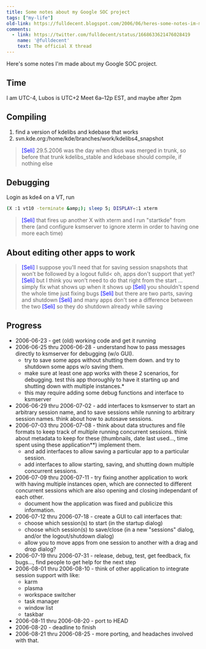 ```yaml
---
title: Some notes about my Google SOC project
tags: ["my-life"]
old-link: https://fulldecent.blogspot.com/2006/06/heres-some-notes-im-made-about-my.html
comments:
  - link: https://twitter.com/fulldecent/status/1668633621476028419
    name: '@fulldecent'
    text: The official X thread
---
```


Here&apos;s some notes I&apos;m made about my Google SOC project.

## Time

I am UTC-4, Lubos is UTC+2
Meet 6a–12p EST, and maybe after 2pm

## Compiling

1. find a version of kdelibs and kdebase that works
2. svn.kde.org:/home/kde/branches/work/kdelibs4_snapshot

> <span style="color:blue">[Seli]</span> 29.5.2006 was the day when dbus was merged in trunk, so before that trunk kdelibs_stable and kdebase should compile, if nothing else

## Debugging

Login as kde4 on a VT, run

```sh
(X :1 vt10 -terminate &amp;); sleep 5; DISPLAY=:1 xterm
```

> <span style="color:blue">[Seli]</span> that fires up another X with xterm and I run &quot;startkde&quot; from there (and configure ksmserver to ignore xterm in order to having one more each time)

## About editing other apps to work

> <span style="color:blue">[Seli]</span> I suppose you&apos;ll need that for saving session snapshots that won&apos;t be followed by a logout fulld&lt; oh, apps don&apos;t support that yet?
> <span style="color:blue">[Seli]</span> but I think you won&apos;t need to do that right from the start ... simply fix what shows up when it shows up
> <span style="color:blue">[Seli]</span> you shouldn&apos;t spend the whole time just fixing bugs
> <span style="color:blue">[Seli]</span> but there are two parts, saving and shutdown
> <span style="color:blue">[Seli]</span> and many apps don&apos;t see a difference between the two
> <span style="color:blue">[Seli]</span> so they do shutdown already while saving

## Progress

* 2006-06-23 - get (old) working code and get it running
* 2006-06-25 thru 2006-06-28 - understand how to pass messages directly to ksmserver for debugging (w/o GUI).
  * try to save some apps without shutting them down. and try to shutdown some apps w/o saving them.
  * make sure at least one app works with these 2 scenarios, for debugging.
    test this app thoroughly to have it starting up and shutting down with multiple instances.*
  * this may require adding some debug functions and interface to ksmserver
* 2006-06-29 thru 2006-07-02 - add interfaces to ksmserver to start an arbitrary session name, and to save sessions while running to arbitrary session names.
  think about how to autosave sessions.
* 2006-07-03 thru 2006-07-08 - think about data structures and file formats to keep track of multiple running concurrent sessions. think about metadata to keep for these (thumbnails, date last used..., time spent using these application**)
  implement them.
  * and add interfaces to allow saving a particular app to a particular session.
  * add interfaces to allow starting, saving, and shutting down multiple concurrent sessions.
* 2006-07-09 thru 2006-07-11 - try fixing another application to work with having multiple instances open, which are connected to different concurrent sessions which are also opening and closing independant of each other.
  * document how the application was fixed and publicize this information.
* 2006-07-12 thru 2006-07-18 - create a GUI to call interfaces that:
  * choose which session(s) to start (in the startup dialog)
  * choose which session(s) to save/close (in a new &quot;sessions&quot; dialog, and/or the logout/shutdown dialog)
  * allow you to move apps from one session to another with a drag and drop dialog?
* 2006-07-19 thru 2006-07-31 - release, debug, test, get feedback, fix bugs..., find people to get help for the next step
* 2006-08-01 thru 2006-08-10 - think of other application to integrate session support with like:
  * karm
  * plasma
  * workspace switcher
  * task manager
  * window list
  * taskbar
* 2006-08-11 thru 2006-08-20 - port to HEAD
* 2006-08-20 - deadline to finish
* 2006-08-21 thru 2006-08-25 - more porting, and headaches involved with that.